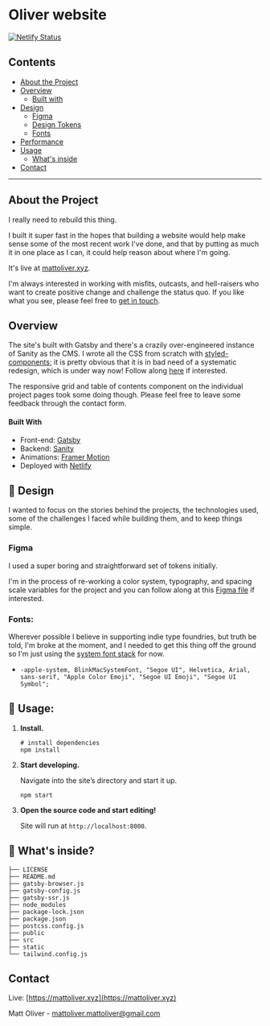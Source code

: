 <!-- START -->

# Oliver website

[![Netlify Status](https://api.netlify.com/api/v1/badges/44da42bc-8204-4758-8dbd-3e1c3f64cb35/deploy-status)](https://app.netlify.com/sites/adoring-bohr-7062c0/deploys)

<!-- TABLE OF CONTENTS -->

## Contents

- [About the Project](#about-the-project)
- [Overview](#overview)
  - [Built with](#builtwith)
- [Design](#design)
  - [Figma](#figma)
  - [Design Tokens](#designtokens)
  - [Fonts](#fonts)
- [Performance](#performance)
- [Usage](#usage)
  - [What's inside](#whats-inside)
- [Contact](#contact)

---

<!-- ABOUT THE PROJECT -->

## About the Project

I really need to rebuild this thing.

I built it super fast in the hopes that building a website would help make sense some of the most recent work I've done, and that by putting as much it in one place as I can, it could help reason about where I'm going.

It's live at [mattoliver.xyz](https://mattoliver.xyz).

I'm always interested in working with misfits, outcasts, and hell-raisers who want to create positive change and challenge the status quo. If you like what you see, please feel free to [get in touch](mailto:mattoliver.mattoliver@gmail.com).

## Overview

The site's built with Gatsby and there's a crazily over-engineered instance of Sanity as the CMS. I wrote all the CSS from scratch with [styled-components](https://styled-components.com/); it is pretty obvious that it is in bad need of a systematic redesign, which is under way now! Follow along [here](https://www.figma.com/file/U7LRjFK3yqItc2eJe7cPdM/Matt-Oliver---Workshop?node-id=412%3A113) if interested.

The responsive grid and table of contents component on the individual project pages took some doing though. Please feel free to leave some feedback through the contact form.

#### Built With

- Front-end: [Gatsby](https://gatsbyjs.org)
- Backend: [Sanity](https://sanity.io)
- Animations: [Framer Motion](https://www.framer.com/motion/)
- Deployed with [Netlify](https://netlify.com)

<!-- DESIGN -->

## 📌 Design

I wanted to focus on the stories behind the projects, the technologies used, some of the challenges I faced while building them, and to keep things simple.

### Figma

I used a super boring and straightforward set of tokens initially.

I'm in the process of re-working a color system, typography, and spacing scale variables for the project and you can follow along at this [Figma file](https://www.figma.com/file/U7LRjFK3yqItc2eJe7cPdM/Matt-Oliver---Workshop?node-id=412%3A113) if interested.

### Fonts:

Wherever possible I believe in supporting indie type foundries, but truth be told, I'm broke at the moment, and I needed to get this thing off the ground so I'm just using the [system font stack](https://systemfontstack.com/) for now.

- `-apple-system, BlinkMacSystemFont, "Segoe UI", Helvetica, Arial, sans-serif, "Apple Color Emoji", "Segoe UI Emoji", "Segoe UI Symbol";`

## 🚀 Usage:

1.  **Install.**

    ```shell
    # install dependencies
    npm install
    ```

1.  **Start developing.**

    Navigate into the site’s directory and start it up.

    ```shell
    npm start
    ```

1.  **Open the source code and start editing!**

    Site will run at `http://localhost:8000`.

## 🧐 What's inside?

```.
├── LICENSE
├── README.md
├── gatsby-browser.js
├── gatsby-config.js
├── gatsby-ssr.js
├── node_modules
├── package-lock.json
├── package.json
├── postcss.config.js
├── public
├── src
├── static
└── tailwind.config.js
```

<!-- CONTACT -->

## Contact

Live: [https://mattoliver.xyz](https://mattoliver.xyz)

Matt Oliver - [mattoliver.mattoliver@gmail.com](mattoliver.mattoliver@gmail.com)

<!-- END -->
